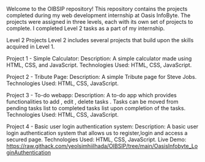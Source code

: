 Welcome to the OIBSIP repository! This repository contains the projects completed during my web development internship at Oasis InfoByte. The projects were assigned in three levels, each with its own set of projects to complete. I completed Level 2 tasks as a part of my internship.

Level 2 Projects
Level 2 includes several projects that build upon the skills acquired in Level 1.

Project 1 - Simple Calculator:
Description: A simple calculator made using HTML, CSS, and JavaScript.
Technologies Used: HTML, CSS, JavaScript.

Project 2 - Tribute Page:
Description: A simple Tribute page for Steve Jobs.
Technologies Used: HTML, CSS, JavaScript.

Project 3 - To-do webapp:
Description: A to-do app which provides functionalities to add , edit , delete tasks . Tasks can be moved from pending tasks list to completed tasks list upon completion of the tasks.
Technologies Used: HTML, CSS, JavaScript.

Project 4 - Basic user login authentication system:
Description: A basic user login authentication system that allows us to register,login and access a secured page.
Technologies Used: HTML, CSS, JavaScript.
Live Demo: https://raw.githack.com/yeolsimhiilhada/OIBSIP/tree/main/OasisInfobyte_LoginAuthentication
